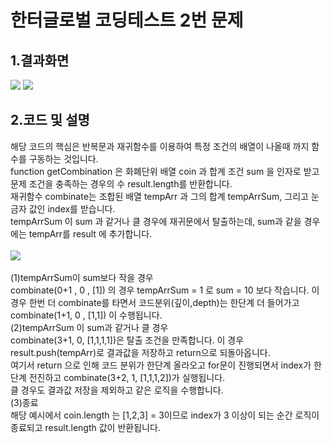 <h1>한터글로벌 코딩테스트 2번 문제</h1>

<h2>1.결과화면</h2>
<img src="https://user-images.githubusercontent.com/70881757/236863927-6ee93d9f-b058-4439-9176-566fb4ada214.png">
<img src="https://user-images.githubusercontent.com/70881757/236864074-e2477d20-9661-473e-bfbf-989a029e56bb.png">


<h2>2.코드 및 설명</h2>
해당 코드의 핵심은 반복문과 재귀함수를 이용하여 특정 조건의 배열이 나올때 까지 함수를 구동하는 것입니다.<br/>
function getCombination 은 화폐단위 배열 coin 과 합계 조건 sum 을 인자로 받고 문제 조건을 충족하는 경우의 수 result.length를 반환합니다.<br/>
재귀함수 combinate는 조합된 배열 tempArr 과 그의 합계 tempArrSum, 그리고 눈금자 값인 index를 받습니다.<br/>
tempArrSum 이 sum 과 같거나 클 경우에 재귀문에서 탈출하는데, sum과 같을 경우에는 tempArr를 result 에 추가합니다.<br/><br/>
<img src="https://user-images.githubusercontent.com/70881757/236871048-d2cdc09b-6ecc-47f8-a7ec-c57ddb0eefa6.png"><br/><br/>
(1)tempArrSum이 sum보다 작을 경우<br/>
combinate(0+1 , 0 , [1]) 의 경우 tempArrSum = 1 로 sum = 10 보다 작습니다. 이 경우 한번 더 combinate를 타면서 코드분위(깊이,depth)는 한단계 더 들어가고
combinate(1+1, 0 , [1,1]) 이 수행됩니다.<br/>
(2)tempArrSum 이 sum과 같거나 클 경우<br/>
combinate(3+1, 0, [1,1,1,1])은 탈출 조건을 만족합니다. 이 경우 result.push(tempArr)로 결과값을 저장하고 return으로 되돌아옵니다.<br/>
여기서 return 으로 인해 코드 분위가 한단계 올라오고 for문이 진행되면서 index가 한단계 전진하고 combinate(3+2, 1, [1,1,1,2])가 실행됩니다.<br/>
클 경우도 결과값 저장을 제외하고 같은 로직을 수행합니다.<br/>
(3)종료<br/>
해당 예시에서 coin.length 는 [1,2,3] = 3이므로 index가 3 이상이 되는 순간 로직이 종료되고 result.length 값이 반환됩니다. <br/>
